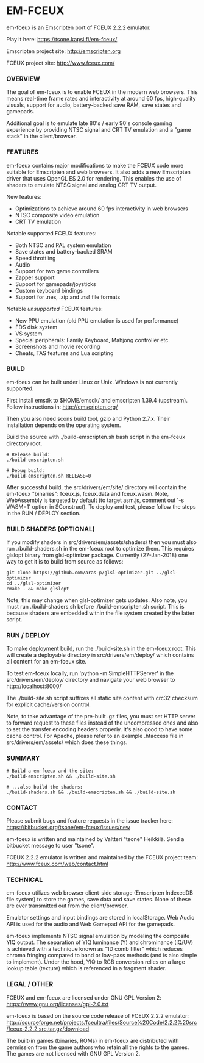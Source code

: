 # EM-FCEUX #

em-fceux is an Emscripten port of FCEUX 2.2.2 emulator.

Play it here: https://tsone.kapsi.fi/em-fceux/

Emscripten project site: http://emscripten.org

FCEUX project site: http://www.fceux.com/


### OVERVIEW ###

The goal of em-fceux is to enable FCEUX in the modern web browsers.
This means real-time frame rates and interactivity at around 60 fps,
high-quality visuals, support for audio, battery-backed save RAM, save
states and gamepads.

Additional goal is to emulate late 80's / early 90's console gaming
experience by providing NTSC signal and CRT TV emulation and a
"game stack" in the client/browser.


### FEATURES ###

em-fceux contains major modifications to make the FCEUX code more suitable
for Emscripten and web browsers. It also adds a new Emscripten driver that
uses OpenGL ES 2.0 for rendering. This enables the use of shaders to
emulate NTSC signal and analog CRT TV output.

New features:

* Optimizations to achieve around 60 fps interactivity in web browsers
* NTSC composite video emulation
* CRT TV emulation

Notable supported FCEUX features:

* Both NTSC and PAL system emulation
* Save states and battery-backed SRAM
* Speed throttling
* Audio
* Support for two game controllers
* Zapper support
* Support for gamepads/joysticks
* Custom keyboard bindings
* Support for .nes, .zip and .nsf file formats

Notable *unsupported* FCEUX features:

* New PPU emulation (old PPU emulation is used for performance)
* FDS disk system
* VS system
* Special peripherals: Family Keyboard, Mahjong controller etc.
* Screenshots and movie recording
* Cheats, TAS features and Lua scripting


### BUILD ###

em-fceux can be built under Linux or Unix. Windows is not currently supported.

First install emsdk to $HOME/emsdk/ and emscripten 1.39.4 (upstream).
Follow instructions in: http://emscripten.org/

Then you also need scons build tool, gzip and Python 2.7.x. Their installation
depends on the operating system.

Build the source with ./build-emscripten.sh bash script in the em-fceux directory root.

```
# Release build:
./build-emscripten.sh

# Debug build:
./build-emscripten.sh RELEASE=0
```

After successful build, the src/drivers/em/site/ directory will contain the em-fceux
"binaries": fceux.js, fceux.data and fceux.wasm. Note, WebAssembly is targeted
by default (to target asm.js, comment out '-s WASM=1' option in SConstruct).
To deploy and test, please follow the steps in the RUN / DEPLOY section.


### BUILD SHADERS (OPTIONAL) ###

If you modify shaders in src/drivers/em/assets/shaders/ then you must also 
run ./build-shaders.sh in the em-fceux root to optimize them. This requires
glslopt binary from glsl-optimizer package. Currently (27-Jan-2018) one way to
get it is to build from source as follows:

```
git clone https://github.com/aras-p/glsl-optimizer.git ../glsl-optimizer
cd ../glsl-optimizer
cmake . && make glslopt
```

Note, this may change when glsl-optimizer gets updates. Also note, you must
run ./build-shaders.sh before ./build-emscripten.sh script. This is because
shaders are embedded within the file system created by the latter script.


### RUN / DEPLOY ###

To make deployment build, run the ./build-site.sh in the em-fceux root.
This will create a deployable directory in src/drivers/em/deploy/
which contains all content for an em-fceux site.

To test em-fceux locally, run 'python -m SimpleHTTPServer' in the
src/drivers/em/deploy/ directory and navigate your web browser to
http://localhost:8000/

The ./build-site.sh script suffixes all static site content with crc32 checksum
for explicit cache/version control.

Note, to take advantage of the pre-built .gz files, you must set HTTP server to
forward request to these files instead of the uncompressed ones and also to set
the transfer encoding headers properly. It's also good to have some cache control.
For Apache, please refer to an example .htaccess file in src/drivers/em/assets/
which does these things.


### SUMMARY ###

```
# Build a em-fceux and the site:
./build-emscripten.sh && ./build-site.sh

# ...also build the shaders:
./build-shaders.sh && ./build-emscripten.sh && ./build-site.sh
```

### CONTACT ###

Please submit bugs and feature requests in the issue tracker here:
https://bitbucket.org/tsone/em-fceux/issues/new

em-fceux is written and maintained by Valtteri "tsone" Heikkilä.
Send a bitbucket message to user "tsone".

FCEUX 2.2.2 emulator is written and maintained by the FCEUX project team:
http://www.fceux.com/web/contact.html


### TECHNICAL ###

em-fceux utilizes web browser client-side storage (Emscripten IndexedDB
file system) to store the games, save data and save states. None of these
are ever transmitted out from the client/browser.

Emulator settings and input bindings are stored in localStorage.
Web Audio API is used for the audio and Web Gamepad API for the gamepads.

em-fceux implements NTSC signal emulation by modeling the composite YIQ
output. The separation of YIQ luminance (Y) and chrominance (IQ/UV) is
achieved with a technique known as "1D comb filter" which reduces chroma
fringing compared to band or low-pass methods (and is also simple to
implement). Under the hood, YIQ to RGB conversion relies on a large lookup
table (texture) which is referenced in a fragment shader.


### LEGAL / OTHER ###

FCEUX and em-fceux are licensed under GNU GPL Version 2:
https://www.gnu.org/licenses/gpl-2.0.txt

em-fceux is based on the source code release of FCEUX 2.2.2 emulator: 
http://sourceforge.net/projects/fceultra/files/Source%20Code/2.2.2%20src/fceux-2.2.2.src.tar.gz/download

The built-in games (binaries, ROMs) in em-fceux are distributed with permission
from the game authors who retain all the rights to the games. The games are
not licensed with GNU GPL Version 2.
